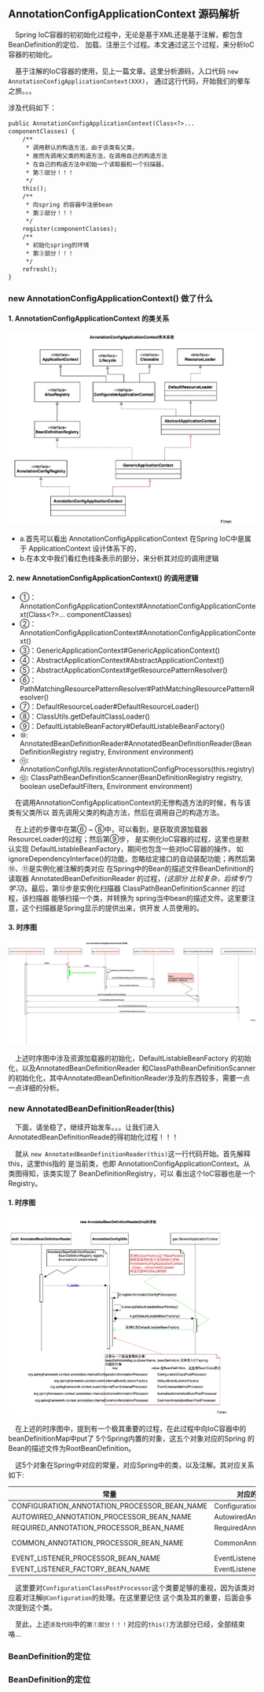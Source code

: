 ## AnnotationConfigApplicationContext 源码解析
&ensp;&ensp;Spring IoC容器的初初始化过程中，无论是基于XML还是基于注解，都包含BeanDefinition的定位、
加载、注册三个过程。本文通过这三个过程，来分析IoC容器的初始化。

&ensp;&ensp;基于注解的IoC容器的使用，见上一篇文章。这里分析源码，入口代码 `new AnnotationConfigApplicationContext(XXX)`，
通过这行代码，开始我们的晕车之旅。。。

涉及代码如下：
```
public AnnotationConfigApplicationContext(Class<?>... componentClasses) {
    /**
     * 调用默认的构造方法，由于该类有父类，
     * 故而先调用父类的构造方法，在调用自己的构造方法
     * 在自己的构造方法中初始一个读取器和一个扫描器，
     * 第①部分！！！
     */
    this();
    /**
     * 向spring 的容器中注册bean
     * 第②部分！！！
     */
    register(componentClasses);
    /**
     * 初始化spring的环境
     * 第③部分！！！
     */
    refresh();
}
```

### new AnnotationConfigApplicationContext() 做了什么

#### 1. AnnotationConfigApplicationContext 的类关系

<div align="center">
    <img src="https://github.com/FunCheney/spring/blob/master/spring-src-read/src/main/java/my/image/ioc/AnntionConfigApplicationContext_class_relation.jpg">
 </div> 

- a.首先可以看出 AnnotationConfigApplicationContext 在Spring IoC中是属于 ApplicationContext 设计体系下的，
- b.在本文中我们看红色线条表示的部分，来分析其对应的调用逻辑

#### 2. new AnnotationConfigApplicationContext() 的调用逻辑
- ①：AnnotationConfigApplicationContext#AnnotationConfigApplicationContext(Class<?>... componentClasses)
- ②：AnnotationConfigApplicationContext#AnnotationConfigApplicationContext()
- ③：GenericApplicationContext#GenericApplicationContext()
- ④：AbstractApplicationContext#AbstractApplicationContext()
- ⑤：AbstractApplicationContext#getResourcePatternResolver()
- ⑥：PathMatchingResourcePatternResolver#PathMatchingResourcePatternResolver()
- ⑦：DefaultResourceLoader#DefaultResourceLoader()
- ⑧：ClassUtils.getDefaultClassLoader()
- ⑨：DefaultListableBeanFactory#DefaultListableBeanFactory()
- ⑩: AnnotatedBeanDefinitionReader#AnnotatedBeanDefinitionReader(BeanDefinitionRegistry registry, Environment environment)
- ⑪: AnnotationConfigUtils.registerAnnotationConfigProcessors(this.registry)
- ⑫: ClassPathBeanDefinitionScanner(BeanDefinitionRegistry registry, boolean useDefaultFilters,
			Environment environment)
			
&ensp;&ensp;在调用AnnotationConfigApplicationContext的无惨构造方法的时候，有与该类有父类所以
首先调用父类的构造方法，然后在调用自己的构造方法。

&ensp;&ensp;在上述的步骤中在第⑥ ~ ⑧中，可以看到，是获取资源加载器ResourceLoader的过程；然后第⑨步，
是实例化IoC容器的过程，这里也是默认实现 DefaultListableBeanFactory，期间也包含一些对IoC容器的操作，
如ignoreDependencyInterface()的功能，忽略给定接口的自动装配功能；再然后第⑩、⑪是实例化被注解的类对应
在Spring中的Bean的描述文件BeanDefinition的读取器 AnnotatedBeanDefinitionReader 的过程，*(这部分
比较复杂，后续专门学习)*。最后，第⑫步是实例化扫描器 ClassPathBeanDefinitionScanner 的过程，该扫描器
能够扫描一个类，并转换为 spring当中bean的描述文件。这里要注意，这个扫描器是Spring显示的提供出来，供开发
人员使用的。

#### 3. 时序图

 <div align="center">
    <img src="https://github.com/FunCheney/spring/blob/master/spring-src-read/src/main/java/my/image/ioc/AnnotationConfigApplicationContext_init_sequence.jpg">
 </div>

&ensp;&ensp;上述时序图中涉及资源加载器的初始化，DefaultListableBeanFactory 的初始化，以及AnnotatedBeanDefinitionReader
和ClassPathBeanDefinitionScanner的初始化化，其中AnnotatedBeanDefinitionReader涉及的东西较多，需要一点一点详细的分析。

### new AnnotatedBeanDefinitionReader(this)
&ensp;&ensp;下面，请坐稳了，继续开始发车。。。让我们进入AnnotatedBeanDefinitionReade的得初始化过程！！！

&ensp;&ensp;就从 `new AnnotatedBeanDefinitionReader(this)`这一行代码开始。首先解释this，这里this指的
是当前类，也即 AnnotationConfigApplicationContext。从类图得知，该类实现了 BeanDefinitionRegistry，可以
看出这个IoC容器也是一个Registry。

#### 1. 时序图 

 <div align="center">
    <img src="https://github.com/FunCheney/spring/blob/master/spring-src-read/src/main/java/my/image/ioc/AnnotatedBeanDefinitionReader_init_sequence.jpg">
 </div>

&ensp;&ensp;在上述的时序图中，提到有一个极其重要的过程，在此过程中向IoC容器中的beanDefinitionMap中put了
5个Spring内置的对象，这五个对象对应的Spring 的Bean的描述文件为RootBeanDefinition。

&ensp;&ensp;这5个对象在Spring中对应的常量，对应Spring中的类，以及注解。其对应关系如下:

| 常量  | 对应的BeanPostProcessor	| 对应的注解	| 
|---|---|---|
|CONFIGURATION_ANNOTATION_PROCESSOR_BEAN_NAME| ConfigurationClassPostProcessor | @Configuration|
|AUTOWIRED_ANNOTATION_PROCESSOR_BEAN_NAME| AutowiredAnnotationBeanPostProcessor | @AutoWired |
|REQUIRED_ANNOTATION_PROCESSOR_BEAN_NAME | RequiredAnnotationBeanPostProcessor	| @Required |
|COMMON_ANNOTATION_PROCESSOR_BEAN_NAME| CommonAnnotationBeanPostProcessor | @PostConstruct  @PreDestroy |
|EVENT_LISTENER_PROCESSOR_BEAN_NAME| EventListenerMethodProcessor | @EventListener |
|EVENT_LISTENER_FACTORY_BEAN_NAME| EventListenerFactory | EventListener |

&ensp;&ensp;这里要对`ConfigurationClassPostProcessor`这个类要足够的重视，因为该类对应着对注解`@Configuration`的处理。在这里要记住
这个类及其的重要，后面会多次提到这个类。

&ensp;&ensp;至此，上述`涉及代码`中的`第①部分！！！`对应的`this()`方法部分已经，全部结束咯...



### BeanDefinition的定位

### BeanDefinition的定位
      
      
      
